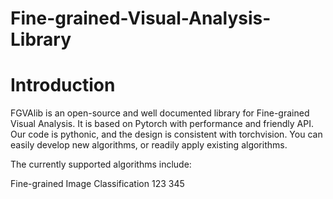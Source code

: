 # Fine-grained-Visual-Analysis-Library

# Introduction
FGVAlib is an open-source and well documented library for Fine-grained Visual Analysis. It is based on Pytorch with performance and friendly API. Our code is pythonic, and the design is consistent with torchvision. You can easily develop new algorithms, or readily apply existing algorithms.

The currently supported algorithms include:

Fine-grained Image Classification 123 345